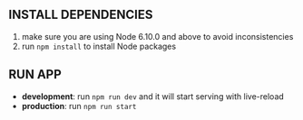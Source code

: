## INSTALL DEPENDENCIES
1. make sure you are using Node 6.10.0 and above to avoid inconsistencies
2. run `npm install` to install Node packages

## RUN APP
- **development**: run `npm run dev` and it will start serving with live-reload
- **production**: run `npm run start`
